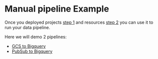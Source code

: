 # Manual pipeline Example

Once you deployed projects [step 1](../01-environment/README.md) and resources [step 2](../02-resources/README.md) you can use it to run your data pipeline.

Here we will demo 2 pipelines:

* [GCS to Bigquery](./gcs_to_bigquery.md)
* [PubSub to Bigquery](./pubsub_to_bigquery.md)
